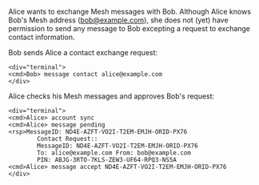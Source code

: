 
Alice wants to exchange Mesh messages with Bob. Although Alice knows Bob's Mesh address 
(bob@example.com), she does not (yet) have permission to send any message to Bob
excepting a request to exchange contact information.

Bob sends Alice a contact exchange request:


~~~~
<div="terminal">
<cmd>Bob> message contact alice@example.com
</div>
~~~~

Alice checks his Mesh messages and approves Bob's request:


~~~~
<div="terminal">
<cmd>Alice> account sync
<cmd>Alice> message pending
<rsp>MessageID: ND4E-AZFT-VO2I-T2EM-EMJH-ORID-PX76
        Contact Request::
        MessageID: ND4E-AZFT-VO2I-T2EM-EMJH-ORID-PX76
        To: alice@example.com From: bob@example.com
        PIN: ABJG-3RTO-7KLS-ZEW3-UF64-RPQ3-NS5A
<cmd>Alice> message accept ND4E-AZFT-VO2I-T2EM-EMJH-ORID-PX76
</div>
~~~~

